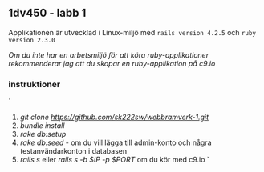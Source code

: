 ## 1dv450 - labb 1

Applikationen är utvecklad i Linux-miljö med `rails version 4.2.5` och `ruby version 2.3.0`

_Om du inte har en arbetsmiljö för att köra ruby-applikationer rekommenderar jag att du skapar en ruby-applikation på c9.io_

### instruktioner

`
1. _git clone https://github.com/sk222sw/webbramverk-1.git_   
2. _bundle install_   
3. _rake db:setup_   
4. _rake db:seed_ - om du vill lägga till admin-konto och några testanvändarkonton i databasen   
5. _rails s_ eller _rails s -b $IP -p $PORT_ om du kör med c9.io 
`
